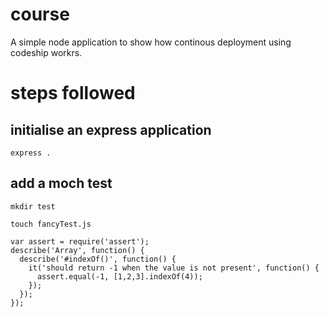 # course

A simple node application to show how continous deployment using codeship workrs.

# steps followed

## initialise an express application

``` express . ```

## add a moch test

``` mkdir test ```

``` touch fancyTest.js ```

```
var assert = require('assert');
describe('Array', function() {
  describe('#indexOf()', function() {
    it('should return -1 when the value is not present', function() {
      assert.equal(-1, [1,2,3].indexOf(4));
    });
  });
});
```
